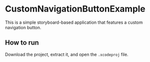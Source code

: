 # CustomNavigationButtonExample

This is a simple storyboard-based application that features a custom navigation button.

## How to run

Download the project, extract it,  and open the `.xcodeproj` file.
